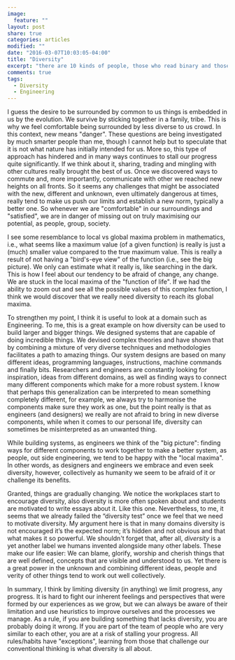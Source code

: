 ```yaml
---
image:
  feature: ""
layout: post
share: true
categories: articles
modified: ""
date: "2016-03-07T10:03:05-04:00"
title: "Diversity"
excerpt: "there are 10 kinds of people, those who read binary and those don’t"
comments: true
tags:
  - Diversity
  - Engineering
---
```


I guess the desire to be surrounded by common to us things is embedded in us by the evolution. We survive by sticking together in a family, tribe. This is why we feel comfortable being surrounded by less diverse to us crowd. In this context, new means "danger". These questions are being investigated by much smarter people than me, though I cannot help but to speculate that it is not what nature has initially intended for us. More so, this type of approach has hindered and in many ways continues to stall our progress quite significantly. If we think about it, sharing, trading and mingling with other cultures really brought the best of us. Once we discovered ways to commute and, more importantly, communicate with other we reached new heights on all fronts. So it seems any challenges that might be associated with the new, different and unknown, even ultimately dangerous at times, really tend to make us push our limits and establish a new norm, typically a better one. So whenever we are "comfortable" in our surroundings and "satisfied", we are in danger of missing out on truly maximising our potential, as people, group, society.

I see some resemblance to local vs global maxima problem in mathematics, i.e., what seems like a maximum value (of a given function) is really is just a (much) smaller value compared to the true maximum value. This is really a result of not having a "bird's-eye view" of the function (i.e., see the big picture). We only can estimate what it really is, like searching in the dark. This is how I feel about our tendency to be afraid of change, any change. We are stuck in the local maxima of the "function of life". If we had the ability to zoom out and see all the possible values of this complex function, I think we would discover that we really need diversity to reach its global maxima.

To strengthen my point, I think it is useful to look at a domain such as Engineering. To me, this is a great example on how diversity can be used to build larger and bigger things. We designed systems that are capable of doing incredible things. We devised complex theories and have shown that by combining a mixture of very diverse techniques and methodologies facilitates a path to amazing things. Our system designs are based on many different ideas, programming languages, instructions, machine commands and finally bits. Researchers and engineers are constantly looking for inspiration, ideas from different domains, as well as finding ways to connect many different components which make for a more robust system. I know that perhaps this generalization can be interpreted to mean something completely different, for example, we always try to harmonise the components make sure they work as one, but the point really is that as engineers (and designers) we really are not afraid to bring in new diverse components, while when it comes to our personal life, diversity can sometimes be misinterpreted as an unwanted thing.

While building systems, as engineers we think of the "big picture": finding ways for different components to work together to make a better system, as people, out side engineering, we tend to be happy with the "local maxima". In other words, as designers and engineers we embrace and even seek diversity, however, collectively as humanity we seem to be afraid of it or challenge its benefits.

Granted, things are gradually changing. We notice the workplaces start to encourage diversity, also diversity is more often spoken about and students are motivated to write essays about it. Like this one. Nevertheless, to me, it seems that we already failed the  “diversity test” once we feel that we need to motivate diversity. My argument here is that in many domains diversity is not encouraged it’s the expected norm; it’s hidden and not obvious and that what makes it so powerful. We shouldn't forget that, after all, *diversity* is a yet another label we humans invented alongside many other labels. These make our life easier: We can blame, glorify, worship and cherish things that are well defined, concepts that are visible and understood to us. Yet there is a great power in the unknown and combining different ideas, people and verity of other things tend to work out well collectively.

In summary, I think by limiting diversity (in anything) we limit progress, any progress. It is hard to fight our inherent feelings and perspectives that were formed by our experiences as we grow, but we can always be aware of their limitation and use heuristics to improve ourselves and the processes we manage.  As a rule, if you are building something that lacks diversity, you are probably doing it wrong. If you are part of the team of people who are very similar to each other, you are at a risk of stalling your progress. All rules/habits have "exceptions", learning from those that challenge our conventional thinking is what diversity is all about.
